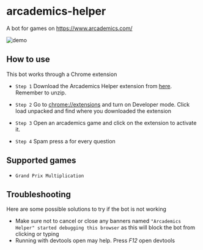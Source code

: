 # arcademics-helper
A bot for games on https://www.arcademics.com/

![demo](https://user-images.githubusercontent.com/101005658/170934998-f7af8941-b48b-41d1-980a-474cfd2e55f5.gif "demo")

## How to use
This bot works through a Chrome extension

- `Step 1` Download the Arcademics Helper extension from [here](https://github.com/DaveH355/arcademics-helper/archive/refs/heads/main.zip). Remember to unzip.

- `Step 2` Go to [chrome://extensions](chrome://extensions/) and turn on Developer mode. Click load unpacked and find where you downloaded the extension

- `Step 3` Open an arcademics game and click on the extension to activate it. 

- `Step 4` Spam press a for every question

## Supported games
- `Grand Prix Multiplication` 

## Troubleshooting
Here are some possible solutions to try if the bot is not working

- Make sure not to cancel or close any banners named `"Arcademics Helper" started debugging this browser` as this will block the bot from clicking or typing
- Running with devtools open may help. Press *F12* open devtools

